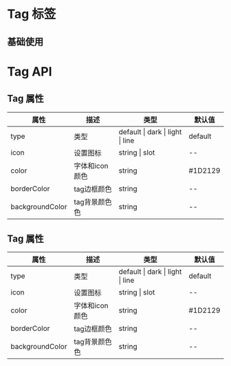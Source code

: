 <script setup>
import Default from './default.vue'

</script>

# Tag 标签

## 基础使用

<Preview comp-name="Tag" demo-name="default">
  <Default />
</Preview>

# Tag API

## Tag 属性

| 属性 | 描述 | 类型 | 默认值 |
| ---- | ---- | ---- | ---- |
| type | 类型 | default \| dark \| light \| line | default |
| icon | 设置图标 | string \| slot  | -- |
| color | 字体和icon颜色 | string | #1D2129 |
| borderColor | tag边框颜色 | string | -- |
| backgroundColor | tag背景颜色色 | string | -- |


## Tag 属性

| 属性 | 描述 | 类型 | 默认值 |
| ---- | ---- | ---- | ---- |
| type | 类型 | default \| dark \| light \| line | default |
| icon | 设置图标 | string \| slot  | -- |
| color | 字体和icon颜色 | string | #1D2129 |
| borderColor | tag边框颜色 | string | -- |
| backgroundColor | tag背景颜色色 | string | -- |

